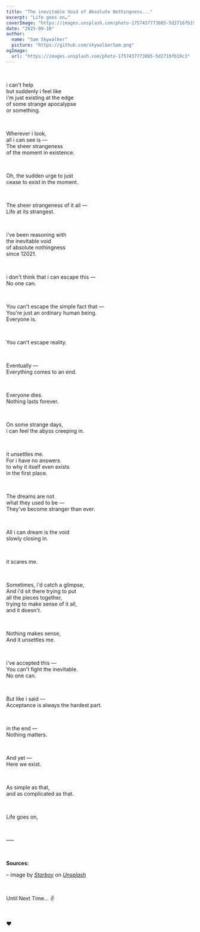 ```yaml
---
title: "The inevitable Void of Absolute Nothingness..."
excerpt: "Life goes on…"
coverImage: "https://images.unsplash.com/photo-1757437773085-5d2716fb19c3"
date: "2025-09-10"
author:
  name: "Sam Skywalker"
  picture: "https://github.com/skywalkerSam.png"
ogImage:
  url: "https://images.unsplash.com/photo-1757437773085-5d2716fb19c3"
---
```


&nbsp;

i can't help  
but suddenly i feel like  
i'm just existing at the edge  
of some strange apocalypse  
or something.

&nbsp;

Wherever i look,  
all i can see is —  
The sheer strangeness  
of the moment in existence.

&nbsp;

Oh, the sudden urge to just  
cease to exist in the moment.

&nbsp;

The sheer strangeness of it all —  
Life at its strangest.

&nbsp;

i've been reasoning with  
the inevitable void  
of absolute nothingness  
since 12021\.

&nbsp;

i don't think that i can escape this —  
No one can.  

&nbsp;

You can't escape the simple fact that —  
You're just an ordinary human being.  
Everyone is.

&nbsp;

You can't escape reality.

&nbsp;

Eventually —  
Everything comes to an end.

&nbsp;

Everyone dies.  
Nothing lasts forever.

&nbsp;

On some strange days,  
i can feel the abyss creeping in.

&nbsp;

it unsettles me.  
For i have no answers  
to why it itself even exists  
in the first place.

&nbsp;

The dreams are not  
what they used to be —  
They've become stranger than ever.

&nbsp;

All i can dream is the void  
slowly closing in.

&nbsp;

it scares me.  

&nbsp;

Sometimes, i'd catch a glimpse,  
And i'd sit there trying to put  
all the pieces together,  
trying to make sense of it all,  
and it doesn't.

&nbsp;

Nothing makes sense,  
And it unsettles me.

&nbsp;

i've accepted this —  
You can't fight the inevitable.  
No one can.

&nbsp;

But like i said —  
Acceptance is always the hardest part.

&nbsp;

in the end —  
Nothing matters.

&nbsp;

And yet —  
Here we exist.

&nbsp;

As simple as that,  
and as complicated as that.

&nbsp;

Life goes on,

&nbsp;

–––

&nbsp;

**Sources:**

– image by [_Starboy_](https://unsplash.com/@skywalkersam?utm_content=creditCopyText&utm_medium=referral&utm_source=unsplash) on [_Unsplash_](https://unsplash.com/photos/dUvfFjoH_Tk?utm_content=creditCopyText&utm_medium=referral&utm_source=unsplash)

<!-- – Cover image [(_Unsplash_)](https://unsplash.com/photos/dUvfFjoH_Tk) -->

&nbsp;

Until Next Time... ✌️

&nbsp;

❤️

&nbsp;
